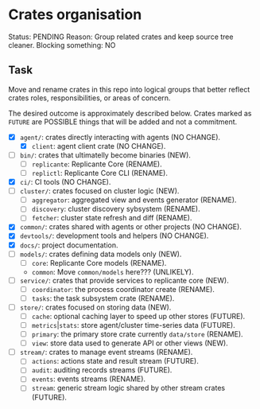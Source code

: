 # Crates organisation
Status: PENDING
Reason: Group related crates and keep source tree cleaner.
Blocking something: NO


## Task
Move and rename crates in this repo into logical groups that better reflect
crates roles, responsibilities, or areas of concern.

The desired outcome is approximately described below.
Crates marked as `FUTURE` are POSSIBLE things that will be added and not a commitment.

  * [x] `agent/`: crates directly interacting with agents (NO CHANGE).
    * [x] `client`: agent client crate (NO CHANGE).
  * [ ] `bin/`: crates that ultimatelly become binaries (NEW).
    * [ ] `replicante`: Replicante Core (RENAME).
    * [ ] `replictl`: Replicante Core CLI (RENAME).
  * [x] `ci/`: CI tools (NO CHANGE).
  * [ ] `cluster/`: crates focused on cluster logic (NEW).
    * [ ] `aggregator`: aggregated view and events generator (RENAME).
    * [ ] `discovery`: cluster discovery sybsystem (RENAME).
    * [ ] `fetcher`: cluster state refresh and diff (RENAME).
  * [x] `common/`: crates shared with agents or other projects (NO CHANGE).
  * [x] `devtools/`: development tools and helpers (NO CHANGE).
  * [x] `docs/`: project documentation.
  * [ ] `models/`: crates defining data models only (NEW).
    * [ ] `core`: Replicante Core models (RENAME).
    * `common`: Move `common/models` here??? (UNLIKELY).
  * [ ] `service/`: crates that provide services to replicante core (NEW).
    * [ ] `coordinator`: the process coordinator create (RENAME).
    * [ ] `tasks`: the task subsystem crate (RENAME).
  * [ ] `store/`: crates focused on storing data (NEW).
    * [ ] `cache`: optional caching layer to speed up other stores (FUTURE).
    * [ ] `metrics`|`stats`: store agent/cluster time-series data (FUTURE).
    * [ ] `primary`: the primary store crate currently `data/store` (RENAME).
    * [ ] `view`: store data used to generate API or other views (NEW).
  * [ ] `stream/`: crates to manage event streams (RENAME).
    * [ ] `actions`: actions state and result stream (FUTURE).
    * [ ] `audit`: auditing records streams (FUTURE).
    * [ ] `events`: events streams (RENAME).
    * [ ] `stream`: generic stream logic shared by other stream crates (FUTURE).
